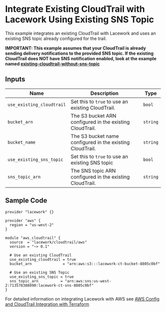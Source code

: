 # Integrate Existing CloudTrail with Lacework Using Existing SNS Topic

This example integrates an existing CloudTrail with Lacework and uses an existing SNS topic already configured for the trail.

**IMPORTANT: This example assumes that your CloudTrail is already sending delivery notifications
to the provided SNS topic. If the existing CloudTrail does NOT have SNS notification enabled,
look at the example named [existing-cloudtrail-without-sns-topic](https://registry.terraform.io/modules/lacework/cloudtrail/aws/latest/examples/existing-cloudtrail-without-sns-topic)**

## Inputs

| Name                      | Description                                               | Type     |
| ------------------------- | --------------------------------------------------------- | -------- |
| `use_existing_cloudtrail` | Set this to `true` to use an existing CloudTrail.         | `bool`   |
| `bucket_arn`              | The S3 bucket ARN configured in the existing CloudTrail.  | `string` |
| `bucket_name`             | The S3 bucket name configured in the existing CloudTrail. | `string` |
| `use_existing_sns_topic`  | Set this to `true` to use an existing SNS topic           | `bool`   |
| `sns_topic_arn`           | The SNS topic ARN configured in the existing CloudTrail.  | `string` |

## Sample Code

```hcl
provider "lacework" {}

provider "aws" {
  region = "us-west-2"
}

module "aws_cloudtrail" {
  source  = "lacework/cloudtrail/aws"
  version = "~> 0.1"

  # Use an existing CloudTrail
  use_existing_cloudtrail = true
  bucket_arn              = "arn:aws:s3:::lacework-ct-bucket-8805c0bf"

  # Use an existing SNS Topic
  use_existing_sns_topic = true
  sns_topic_arn          = "arn:aws:sns:us-west-2:713578388890:lacework-ct-sns-8805c0bf"
}
```

For detailed information on integrating Lacework with AWS see [AWS Config and CloudTrail Integration with Terraform](https://support.lacework.com/hc/en-us/articles/360057092034-AWS-Config-and-CloudTrail-Integration-with-Terraform)
